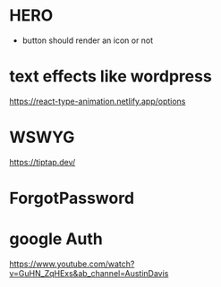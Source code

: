 # HERO
- button should render an icon or not

<!-- https://react-swipeable-views.com/api/api/ -->
<!-- https://swiperjs.com/demos#navigation -->

# text effects like wordpress
https://react-type-animation.netlify.app/options


# WSWYG
https://tiptap.dev/

# ForgotPassword
<!-- 
const [timer, setTimer] = useState<number>(2);

useEffect(() => {
    let int: NodeJS.Timeout | null = null;

    if (message) {
        setTimer(2)
        int = setInterval(() => {
            setTimer((timer) => {
            if (timer === 0) {
                clearInterval(int!);
                setMessage('');
                return timer;
            }
            return timer - 1;
            });
        }, 1000);
    }

    return () => {
    setTimer(2)
    if (int) clearInterval(int);
    setEmail('');
    setFormErrors({email: ''});
    };
}, [handleClose, message, open, setFormErrors, setMessage]);

const dialogSubtitle = () => {
    if (message && timer) return `${message}`;
    return 'Enter your account\'s email address, and we\'ll send you a link to reset your password.'
} 
-->

# google Auth
https://www.youtube.com/watch?v=GuHN_ZqHExs&ab_channel=AustinDavis

